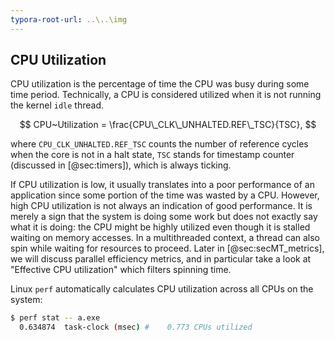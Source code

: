 ```yaml
---
typora-root-url: ..\..\img
---
```


## CPU Utilization

CPU utilization is the percentage of time the CPU was busy during some time period. Technically, a CPU is considered utilized when it is not running the kernel `idle` thread.

$$
CPU~Utilization = \frac{CPU\_CLK\_UNHALTED.REF\_TSC}{TSC},
$$

where `CPU_CLK_UNHALTED.REF_TSC` counts the number of reference cycles when the core is not in a halt state, `TSC` stands for timestamp counter (discussed in [@sec:timers]), which is always ticking.

If CPU utilization is low, it usually translates into a poor performance of an application since some portion of the time was wasted by a CPU. However, high CPU utilization is not always an indication of good performance. It is merely a sign that the system is doing some work but does not exactly say what it is doing: the CPU might be highly utilized even though it is stalled waiting on memory accesses. In a multithreaded context, a thread can also spin while waiting for resources to proceed. Later in [@sec:secMT_metrics], we will discuss parallel efficiency metrics, and in particular take a look at "Effective CPU utilization" which filters spinning time.

Linux `perf` automatically calculates CPU utilization across all CPUs on the system:

```bash
$ perf stat -- a.exe
  0.634874  task-clock (msec) #    0.773 CPUs utilized   
```
